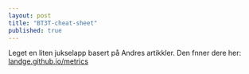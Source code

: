 ```yaml
---
layout: post
title: "BT3T-cheat-sheet"
published: true
---
```


Leget en liten jukselapp basert på Andres artikkler.
Den fnner dere her: 
[landge.github.io/metrics](BT3T-metrics)
